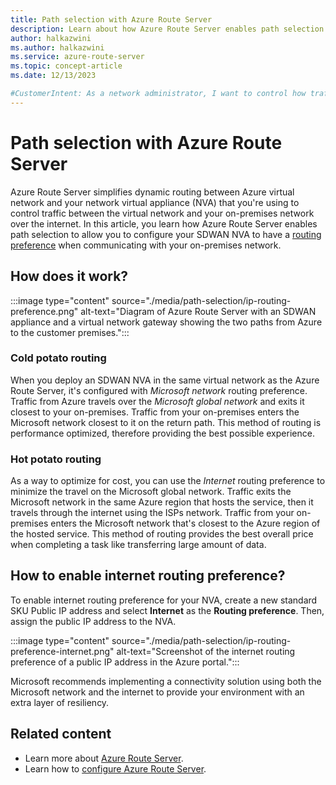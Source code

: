```yaml
---
title: Path selection with Azure Route Server
description: Learn about how Azure Route Server enables path selection for your network virtual appliance (NVA).
author: halkazwini
ms.author: halkazwini
ms.service: azure-route-server
ms.topic: concept-article
ms.date: 12/13/2023

#CustomerIntent: As a network administrator, I want to control how traffic is routed from Azure to my on-premises network.
---
```


# Path selection with Azure Route Server

Azure Route Server simplifies dynamic routing between Azure virtual network and your network virtual appliance (NVA) that you're using to control traffic between the virtual network and your on-premises network over the internet. In this article, you learn how Azure Route Server enables path selection to allow you to configure your SDWAN NVA to have a [routing preference](../virtual-network/ip-services/routing-preference-overview.md) when communicating with your on-premises network.

## How does it work?

:::image type="content" source="./media/path-selection/ip-routing-preference.png" alt-text="Diagram of Azure Route Server with an SDWAN appliance and a virtual network gateway showing the two paths from Azure to the customer premises.":::

### Cold potato routing

When you deploy an SDWAN NVA in the same virtual network as the Azure Route Server, it's configured with *Microsoft network* routing preference. Traffic from Azure travels over the *Microsoft global network* and exits it closest to your on-premises. Traffic from your on-premises enters the Microsoft network closest to it on the return path. This method of routing is performance optimized, therefore providing the best possible experience. 

### Hot potato routing

As a way to optimize for cost, you can use the *Internet* routing preference to minimize the travel on the Microsoft global network. Traffic exits the Microsoft network in the same Azure region that hosts the service, then it travels through the internet using the ISPs network. Traffic from your on-premises enters the Microsoft network that's closest to the Azure region of the hosted service. This method of routing provides the best overall price when completing a task like transferring large amount of data.

## How to enable internet routing preference?

To enable internet routing preference for your NVA, create a new standard SKU Public IP address and select **Internet** as the **Routing preference**. Then, assign the public IP address to the NVA.

:::image type="content" source="./media/path-selection/ip-routing-preference-internet.png" alt-text="Screenshot of the internet routing preference of a public IP address in the Azure portal.":::

Microsoft recommends implementing a connectivity solution using both the Microsoft network and the internet to provide your environment with an extra layer of resiliency.

## Related content

- Learn more about [Azure Route Server](route-server-faq.md).
- Learn how to [configure Azure Route Server](quickstart-configure-route-server-portal.md).
